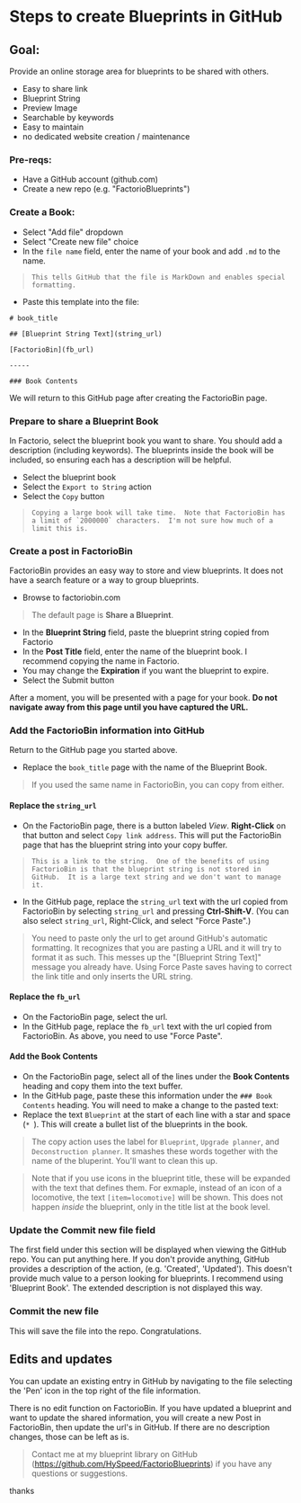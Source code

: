 # Steps to create Blueprints in GitHub

## Goal:
Provide an online storage area for blueprints to be shared with others.
- Easy to share link
- Blueprint String
- Preview Image
- Searchable by keywords
- Easy to maintain
- no dedicated website creation / maintenance

### Pre-reqs:
- Have a GitHub account (github.com)
- Create a new repo (e.g. "FactorioBlueprints")

### **Create a Book**:
- Select "Add file" dropdown
- Select "Create new file" choice
- In the `file name` field, enter the name of your book and add `.md` to the name.
>     This tells GitHub that the file is MarkDown and enables special formatting.
- Paste this template into the file:

```
# book_title

## [Blueprint String Text](string_url)

[FactorioBin](fb_url)

-----

### Book Contents
```

We will return to this GitHub page after creating the FactorioBin page.


### **Prepare to share a Blueprint Book**
In Factorio, select the blueprint book you want to share.  You should add a description (including keywords).  The blueprints inside the book will be included, so ensuring each has a description will be helpful.
- Select the blueprint book
- Select the `Export to String` action
- Select the `Copy` button
>     Copying a large book will take time.  Note that FactorioBin has a limit of `2000000` characters.  I'm not sure how much of a limit this is.


### **Create a post in FactorioBin**
FactorioBin provides an easy way to store and view blueprints.  It does not have a search feature or a way to group blueprints.
- Browse to factoriobin.com
> The default page is **Share a Blueprint**.
- In the **Blueprint String** field, paste the blueprint string copied from Factorio
- In the **Post Title** field, enter the name of the blueprint book.  I recommend copying the name in Factorio.
- You may change the **Expiration** if you want the blueprint to expire.
- Select the Submit button

After a moment, you will be presented with a page for your book.  **Do not navigate away from this page until you have captured the URL.**

### **Add the FactorioBin information into GitHub**
Return to the GitHub page you started above.
- Replace the `book_title` page with the name of the Blueprint Book.  
>   If you used the same name in FactorioBin, you can copy from either.

#### Replace the `string_url`
- On the FactorioBin page, there is a button labeled *View*.  **Right-Click** on that button and select `Copy link address`.  This will put the FactorioBin page that has the blueprint string into your copy buffer.
>     This is a link to the string.  One of the benefits of using FactorioBin is that the blueprint string is not stored in GitHub.  It is a large text string and we don't want to manage it.
- In the GitHub page, replace the `string_url` text with the url copied from FactorioBin by selecting `string_url` and pressing **Ctrl-Shift-V**.  (You can also select `string_url`, Right-Click, and select "Force Paste".)
> You need to paste only the url to get around GitHub's automatic formatting.  It recognizes that you are pasting a URL and it will try to format it as such.  This messes up the "[Blueprint String Text]" message you already have.  Using Force Paste saves having to correct the link title and only inserts the URL string.

#### Replace the `fb_url`
- On the FactorioBin page, select the url.
- In the GitHub page, replace the `fb_url` text with the url copied from FactorioBin.  As above, you need to use "Force Paste". 

#### Add the Book Contents
- On the FactorioBin page, select all of the lines under the **Book Contents** heading and copy them into the text buffer.
- In the GitHub page, paste these this information under the `### Book Contents` heading.  You will need to make a change to the pasted text:
 - Replace the text `Blueprint` at the start of each line with a star and space (`* `).  This will create a bullet list of the blueprints in the book.
 >    The copy action uses the label for `Blueprint`, `Upgrade planner`, and `Deconstruction planner`.  It smashes these words together with the name of the bluperint.  You'll want to clean this up.
 
 
 >  Note that if you use icons in the blueprint title, these will be expanded with the text that defines them.  For exmaple, instead of an icon of a locomotive, the text `[item=locomotive]` will be shown.  This does not happen _inside_ the blueprint, only in the title list at the book level. 

### **Update the Commit new file field**
The first field under this section will be displayed when viewing the GitHub repo.  You can put anything here.  If you don't provide anything, GitHub provides a description of the action, (e.g. 'Created', 'Updated').  This doesn't provide much value to a person looking for blueprints.  I recommend using 'Blueprint Book'. The extended description is not displayed this way.

### **Commit the new file**
This will save the file into the repo.  Congratulations.


## Edits and updates
You can update an existing entry in GitHub by navigating to the file selecting the 'Pen' icon in the top right of the file information.  

There is no edit function on FactorioBin.  If you have updated a blueprint and want to update the shared information, you will create a new Post in FactorioBin, then update the url's in GitHub.  If there are no description changes, those can be left as is.

> Contact me at my blueprint library on GitHub (https://github.com/HySpeed/FactorioBlueprints) if you have any questions or suggestions.

thanks

